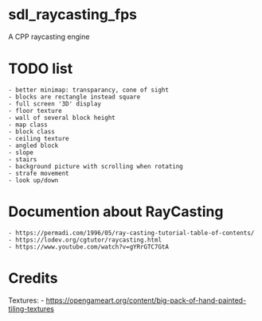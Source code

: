 # sdl_raycasting_fps
A CPP raycasting engine

# TODO list
    - better minimap: transparancy, cone of sight
    - blocks are rectangle instead square
    - full screen '3D' display
    - floor texture
    - wall of several block height
    - map class
    - block class
    - ceiling texture
    - angled block
    - slope
    - stairs
    - background picture with scrolling when rotating
    - strafe movement
    - look up/down

# Documention about RayCasting
    - https://permadi.com/1996/05/ray-casting-tutorial-table-of-contents/
    - https://lodev.org/cgtutor/raycasting.html
    - https://www.youtube.com/watch?v=gYRrGTC7GtA


# Credits
Textures:
    - https://opengameart.org/content/big-pack-of-hand-painted-tiling-textures
